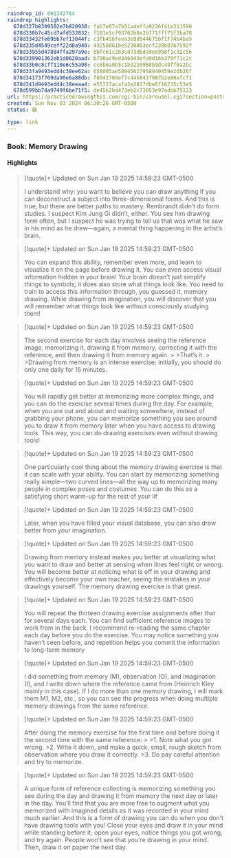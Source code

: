 ```yaml
---
raindrop_id: 891342764
raindrop_highlights:
  678d327b8399502e7b820938: fab7e67a7b51a4effa9226f41e311590
  678d330b7c45cd7afd532832: f181e5cf93762b8e2b771fff75f3ba78
  678d33432fe69bb7ef13044f: c3fb456feea3e8d944675bf1f74b4ba5
  678d335d4549ceff22d8a940: 43258061be5230003ecf238b07b7592f
  678d33955d47884ffa297a9e: 0bfc61c283cd73d6da9ee958f1c32c56
  678d339901362eb1d0620aad: b790ac9ed346943efa9d16b379f71c2c
  678d33b0c8cff110e6c55a90: cc6b6a0b5c1b3210968b9dc49ff0a2bc
  678d33fa9493edd4c38ee62a: 658005ae58945627958940459e2db26f
  678d34173f769da90e6a88db: f8042709ef7c445843f987b2e80afcf1
  678d341d9493edd4c38eeaa4: e55727acafa2e2837dbe6f16735c53e5
  678d599bb74a9749f6be71f5: de45b2bd473eb2c73053e97adbb75123
url: https://practicedrawingthis.com/cgi-bin/carousel.cgi?section=postscript&amp;episode=book-memory-drawing
created: Sun Nov 03 2024 06:20:26 GMT-0500
status: 🟥

type: link
---
```



### Book: Memory Drawing



#### Highlights

> [!quote]+ Updated on Sun Jan 19 2025 14:59:23 GMT-0500
>
> I understand why: you want to believe you can draw anything if you can deconstruct a subject into three-dimensional forms. And this is true, but there are better paths to mastery. Rembrandt didn’t do form studies. I suspect Kim Jung Gi didn’t, either. You see him drawing form often, but I suspect he was trying to tell us that was what he saw in his mind as he drew—again, a mental thing happening in the artist’s brain.

> [!quote]+ Updated on Sun Jan 19 2025 14:59:23 GMT-0500
>
> You can expand this ability, remember even more, and learn to visualize it on the page before drawing it. You can even access visual information hidden in your brain! Your brain doesn’t just simplify things to symbols; it does also store what things look like. You need to train to access this information through, you guessed it, memory drawing. While drawing from imagination, you will discover that you will remember what things look like without consciously studying them!

> [!quote]+ Updated on Sun Jan 19 2025 14:59:23 GMT-0500
>
> The second exercise for each day involves seeing the reference image, memorizing it, drawing it from memory, correcting it with the reference, and then drawing it from memory again.
&gt;
&gt;That’s it.
&gt;
&gt;Drawing from memory is an intense exercise; initially, you should do only one daily for 15 minutes.

> [!quote]+ Updated on Sun Jan 19 2025 14:59:23 GMT-0500
>
> You will rapidly get better at memorizing more complex things, and you can do the exercise several times during the day. For example, when you are out and about and waiting somewhere, instead of grabbing your phone, you can memorize something you see around you to draw it from memory later when you have access to drawing tools. This way, you can do drawing exercises even without drawing tools!

> [!quote]+ Updated on Sun Jan 19 2025 14:59:23 GMT-0500
>
> One particularly cool thing about the memory drawing exercise is that it can scale with your ability. You can start by memorizing something really simple—two curved lines—all the way up to memorizing many people in complex poses and costumes. You can do this as a satisfying short warm-up for the rest of your lif

> [!quote]+ Updated on Sun Jan 19 2025 14:59:23 GMT-0500
>
> Later, when you have filled your visual database, you can also draw better from your imagination.

> [!quote]+ Updated on Sun Jan 19 2025 14:59:23 GMT-0500
>
> Drawing from memory instead makes you better at visualizing what you want to draw and better at sensing when lines feel right or wrong. You will become better at noticing what is off in your drawing and effectively become your own teacher, seeing the mistakes in your drawings yourself. The memory drawing exercise is that great.

> [!quote]+ Updated on Sun Jan 19 2025 14:59:23 GMT-0500
>
> You will repeat the thirteen drawing exercise assignments after that for several days each. You can find sufficient reference images to work from in the back. I recommend re-reading the same chapter each day before you do the exercise. You may notice something you haven’t seen before, and repetition helps you commit the information to long-term memory

> [!quote]+ Updated on Sun Jan 19 2025 14:59:23 GMT-0500
>
> I did something from memory (M), observation (O), and imagination (I), and I write down where the reference came from (Heinrich Kley mainly in this case). If I do more than one memory drawing, I will mark them M1, M2, etc., so you can see the progress when doing multiple memory drawings from the same reference.

> [!quote]+ Updated on Sun Jan 19 2025 14:59:23 GMT-0500
>
> After doing the memory exercise for the first time and before doing it the second time with the same reference:
&gt;
&gt;1. Note what you got wrong.
&gt;2. Write it down, and make a quick, small, rough sketch from observation where you draw it correctly.
&gt;3. Do pay careful attention and try to memorize.

> [!quote]+ Updated on Sun Jan 19 2025 14:59:23 GMT-0500
>
> A unique form of reference collecting is memorizing something you see during the day and drawing it from memory the next day or later in the day. You’ll find that you are more free to augment what you memorized with imagined details as it was recorded in your mind much earlier. And this is a form of drawing you can do when you don’t have drawing tools with you! Close your eyes and draw it in your mind while standing before it; open your eyes, notice things you got wrong, and try again. People won’t see that you’re drawing in your mind. Then, draw it on paper the next day.
